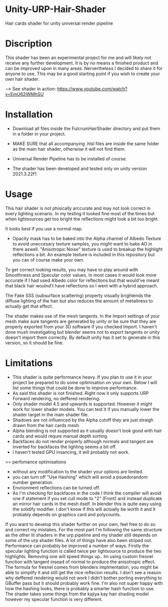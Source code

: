 # Unity-URP-Hair-Shader
Hair cards shader for unity universal render pipeline

# Discription
This shader has been an experimental project for me and will likely not receive any further development.
It is by no means a finished product and can be improved upon in many areas.
Nervertheless I decided to share it for anyone to use. This may be a good starting point if you wish to create your own hair shader.

--> See shader in action:
https://www.youtube.com/watch?v=EmU62lWMhSU

# Installation
- Download all files inside the FulcrumHairShader directory and put them in a folder in your project.
- MAKE SURE that all accompanying .hlsl files are inside the same folder as the main hair shader, otherwise it will not find them.
- Universal Render Pipeline has to be installed of course.

- The shader has been developed and tested only on unity version 2021.3.22f1

# Usage
This hair shader is not phisically arccurate and may not look correct in every lighting scenario.
In my testing it looked fine most of the times but when lightsources get too bright the reflections might look a bit too bright.

It looks best if you use a normal map.
- Opacity mask has to be baked into the Alpha channel of Albedo Texture to avoid uneccesary texture samples, you might want to bake AO in there aswell.
"Anisotropic Noise" texture is used to breakup the highlight reflections a bit. An example texture is included in this repository but you can of course make your own.

To get correct looking results, you may have to play around with Smoothness and Specular color values.
In most cases it would look more accurate if I had used Albedo color for reflections but that would've meant that black hair woulnd't have reflections so I went with a hybrid approach.

The Fake SSS (subsurface scattering) property visually brightends the diffuse lighting of the hair but also reduces the amount of metallness to actually get that effect.

The shader makes use of the mesh tangents. In the Import settings of your mesh make sure tangents are generated by unity or be sure that they are properly exported from your 3D software if you checked Import.  I haven't done mush investigating but blender seems not to export tangents or unity doesn't import them correctly.
By default unity has it set to generate in this version, so it should be fine.


# Limitations
- This shader is quite performance heavy. If you plan to use it in your project be prepared to do some optimisation on your own. 
Below I will list some things that could be done to improve performance.
- As said this shader is not finished. Right now it only supports URP Forward rendering, no deffered rendering.
- Only shader model 4.5 and upwards is supported. However it might work for lower shader models. You can test it if you manually lower the shader target in the main    shader file.
- Shadows are not influenced by the Alpha cutoff they are just straigh drawn from the hair cards mesh.
- Alpha blending is not supported as it usually doesn't look good with hair cards and would requre manual depth sorting.
- Backfaces do not render properly although normals and tangent are inverted for backfaces the lighting seems a bit off.
- I haven't tested GPU insancing, it will probably not work.

== perfomance optimisations
- without any modification to the shader your options are limited.
- you can turn off "Use Hashing" which will avoid a psuedorandom number generation.
- Envrionment reflections can be turned off.
- As I'm checking for backfaces in the code I think the compiler will avoid one if statement if you set cull mode to "2" (Front) and instead duplicate an mirror hair cards in the mesh itself. In blender this is quite easy using the solidify modifier. I don't know if this will actually be worth it and it probably depends on graphics card and polycounts.

If you want to develop this shader further on your own, feel free to do so and correct my mistakes.
For the most part I'm following the same structure as the other lit shaders in the urp pipeline and my shader still depends on some of the urp shader files.
A lot of things have also been striped out.
Performance can probably be improved a number of ways.
Firstly the specular lighting function is called twice per lightsource to produce the two highlights. Removing one will speed things up..
Im using custom fresnel function with tangent insead of normal to produce the anisotropic effect. 
The formula for fresnel comes from blenders implmentation, you might be able to simplify it and still get the nice reflecion results.
I don't see a reason why deffered rendering would not work I didn't bother porting everything to GBuffer pass but it should probably work fine.
I'm also not super happy with how the hashing looks, there is probably a smarter hash function to use.
The shader takes some things from the kajiya kay hair shading model however my specular function is very different.


